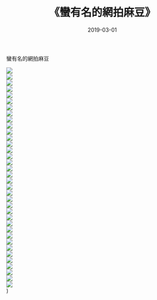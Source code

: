 ﻿---
layout: post
title:  《蠻有名的網拍麻豆》
date:   2019-03-01
img: http://img.660000.xyz/Sharelink/唯美/2019/蠻有名的網拍麻豆/000.jpg
categories: [美女, 清纯, 唯美]
---

蠻有名的網拍麻豆

  ![](http://img.660000.xyz/Sharelink/唯美/2019/蠻有名的網拍麻豆/001.jpg) <br> ![](http://img.660000.xyz/Sharelink/唯美/2019/蠻有名的網拍麻豆/002.jpg) <br> ![](http://img.660000.xyz/Sharelink/唯美/2019/蠻有名的網拍麻豆/003.jpg) <br> ![](http://img.660000.xyz/Sharelink/唯美/2019/蠻有名的網拍麻豆/004.jpg) <br> ![](http://img.660000.xyz/Sharelink/唯美/2019/蠻有名的網拍麻豆/005.jpg) <br> ![](http://img.660000.xyz/Sharelink/唯美/2019/蠻有名的網拍麻豆/006.jpg) <br> ![](http://img.660000.xyz/Sharelink/唯美/2019/蠻有名的網拍麻豆/007.jpg) <br> ![](http://img.660000.xyz/Sharelink/唯美/2019/蠻有名的網拍麻豆/008.jpg) <br> ![](http://img.660000.xyz/Sharelink/唯美/2019/蠻有名的網拍麻豆/009.jpg) <br> ![](http://img.660000.xyz/Sharelink/唯美/2019/蠻有名的網拍麻豆/010.jpg) <br> ![](http://img.660000.xyz/Sharelink/唯美/2019/蠻有名的網拍麻豆/011.jpg) <br> ![](http://img.660000.xyz/Sharelink/唯美/2019/蠻有名的網拍麻豆/012.jpg) <br> ![](http://img.660000.xyz/Sharelink/唯美/2019/蠻有名的網拍麻豆/013.jpg) <br> ![](http://img.660000.xyz/Sharelink/唯美/2019/蠻有名的網拍麻豆/014.jpg) <br> ![](http://img.660000.xyz/Sharelink/唯美/2019/蠻有名的網拍麻豆/015.jpg) <br> ![](http://img.660000.xyz/Sharelink/唯美/2019/蠻有名的網拍麻豆/016.jpg) <br> ![](http://img.660000.xyz/Sharelink/唯美/2019/蠻有名的網拍麻豆/017.jpg) <br> ![](http://img.660000.xyz/Sharelink/唯美/2019/蠻有名的網拍麻豆/018.jpg) <br> ![](http://img.660000.xyz/Sharelink/唯美/2019/蠻有名的網拍麻豆/019.jpg) <br> ![](http://img.660000.xyz/Sharelink/唯美/2019/蠻有名的網拍麻豆/020.jpg) <br> ![](http://img.660000.xyz/Sharelink/唯美/2019/蠻有名的網拍麻豆/021.jpg) <br> ![](http://img.660000.xyz/Sharelink/唯美/2019/蠻有名的網拍麻豆/022.jpg) <br> ![](http://img.660000.xyz/Sharelink/唯美/2019/蠻有名的網拍麻豆/023.jpg) <br> ![](http://img.660000.xyz/Sharelink/唯美/2019/蠻有名的網拍麻豆/024.jpg) <br> ![](http://img.660000.xyz/Sharelink/唯美/2019/蠻有名的網拍麻豆/025.jpg) <br> ![](http://img.660000.xyz/Sharelink/唯美/2019/蠻有名的網拍麻豆/026.jpg) <br> ![](http://img.660000.xyz/Sharelink/唯美/2019/蠻有名的網拍麻豆/027.jpg) <br> ![](http://img.660000.xyz/Sharelink/唯美/2019/蠻有名的網拍麻豆/028.jpg) <br> ![](http://img.660000.xyz/Sharelink/唯美/2019/蠻有名的網拍麻豆/029.jpg) <br> ![](http://img.660000.xyz/Sharelink/唯美/2019/蠻有名的網拍麻豆/030.jpg) <br> ![](http://img.660000.xyz/Sharelink/唯美/2019/蠻有名的網拍麻豆/031.jpg) <br> ![](http://img.660000.xyz/Sharelink/唯美/2019/蠻有名的網拍麻豆/032.jpg) <br> ![](http://img.660000.xyz/Sharelink/唯美/2019/蠻有名的網拍麻豆/033.jpg) <br> ![](http://img.660000.xyz/Sharelink/唯美/2019/蠻有名的網拍麻豆/034.jpg) <br> ![](http://img.660000.xyz/Sharelink/唯美/2019/蠻有名的網拍麻豆/035.jpg) <br> ![](http://img.660000.xyz/Sharelink/唯美/2019/蠻有名的網拍麻豆/036.jpg) <br>) <br>